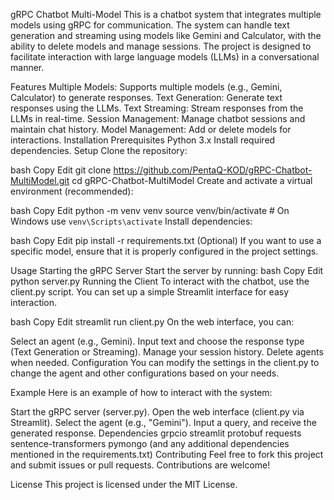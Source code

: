 gRPC Chatbot Multi-Model
This is a chatbot system that integrates multiple models using gRPC for communication. The system can handle text generation and streaming using models like Gemini and Calculator, with the ability to delete models and manage sessions. The project is designed to facilitate interaction with large language models (LLMs) in a conversational manner.

Features
Multiple Models: Supports multiple models (e.g., Gemini, Calculator) to generate responses.
Text Generation: Generate text responses using the LLMs.
Text Streaming: Stream responses from the LLMs in real-time.
Session Management: Manage chatbot sessions and maintain chat history.
Model Management: Add or delete models for interactions.
Installation
Prerequisites
Python 3.x
Install required dependencies.
Setup
Clone the repository:

bash
Copy
Edit
git clone https://github.com/PentaQ-KOD/gRPC-Chatbot-MultiModel.git
cd gRPC-Chatbot-MultiModel
Create and activate a virtual environment (recommended):

bash
Copy
Edit
python -m venv venv
source venv/bin/activate  # On Windows use `venv\Scripts\activate`
Install dependencies:

bash
Copy
Edit
pip install -r requirements.txt
(Optional) If you want to use a specific model, ensure that it is properly configured in the project settings.

Usage
Starting the gRPC Server
Start the server by running:
bash
Copy
Edit
python server.py
Running the Client
To interact with the chatbot, use the client.py script. You can set up a simple Streamlit interface for easy interaction.

bash
Copy
Edit
streamlit run client.py
On the web interface, you can:

Select an agent (e.g., Gemini).
Input text and choose the response type (Text Generation or Streaming).
Manage your session history.
Delete agents when needed.
Configuration
You can modify the settings in the client.py to change the agent and other configurations based on your needs.

Example
Here is an example of how to interact with the system:

Start the gRPC server (server.py).
Open the web interface (client.py via Streamlit).
Select the agent (e.g., "Gemini").
Input a query, and receive the generated response.
Dependencies
grpcio
streamlit
protobuf
requests
sentence-transformers
pymongo
(and any additional dependencies mentioned in the requirements.txt)
Contributing
Feel free to fork this project and submit issues or pull requests. Contributions are welcome!

License
This project is licensed under the MIT License.
